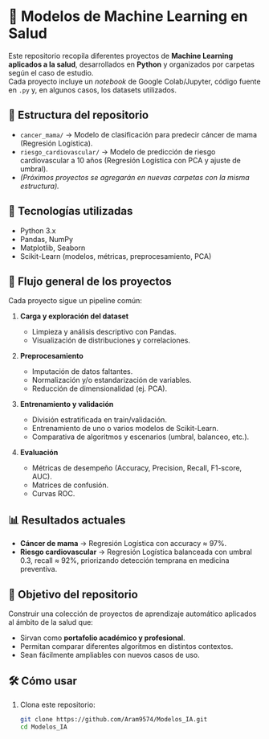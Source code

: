 # 🤖 Modelos de Machine Learning en Salud

Este repositorio recopila diferentes proyectos de **Machine Learning aplicados a la salud**, desarrollados en **Python** y organizados por carpetas según el caso de estudio.  
Cada proyecto incluye un *notebook* de Google Colab/Jupyter, código fuente en `.py` y, en algunos casos, los datasets utilizados.

## 📂 Estructura del repositorio

- `cancer_mama/` → Modelo de clasificación para predecir cáncer de mama (Regresión Logística).  
- `riesgo_cardiovascular/` → Modelo de predicción de riesgo cardiovascular a 10 años (Regresión Logística con PCA y ajuste de umbral).  
- *(Próximos proyectos se agregarán en nuevas carpetas con la misma estructura).*

## 🚀 Tecnologías utilizadas

- Python 3.x  
- Pandas, NumPy  
- Matplotlib, Seaborn  
- Scikit-Learn (modelos, métricas, preprocesamiento, PCA)  

## 🧩 Flujo general de los proyectos

Cada proyecto sigue un pipeline común:  

1. **Carga y exploración del dataset**  
   - Limpieza y análisis descriptivo con Pandas.  
   - Visualización de distribuciones y correlaciones.  

2. **Preprocesamiento**  
   - Imputación de datos faltantes.  
   - Normalización y/o estandarización de variables.  
   - Reducción de dimensionalidad (ej. PCA).  

3. **Entrenamiento y validación**  
   - División estratificada en train/validación.  
   - Entrenamiento de uno o varios modelos de Scikit-Learn.  
   - Comparativa de algoritmos y escenarios (umbral, balanceo, etc.).  

4. **Evaluación**  
   - Métricas de desempeño (Accuracy, Precision, Recall, F1-score, AUC).  
   - Matrices de confusión.  
   - Curvas ROC.  

## 📊 Resultados actuales

- **Cáncer de mama** → Regresión Logística con accuracy ≈ 97%.  
- **Riesgo cardiovascular** → Regresión Logística balanceada con umbral 0.3, recall ≈ 92%, priorizando detección temprana en medicina preventiva.  

## 📌 Objetivo del repositorio

Construir una colección de proyectos de aprendizaje automático aplicados al ámbito de la salud que:  
- Sirvan como **portafolio académico y profesional**.  
- Permitan comparar diferentes algoritmos en distintos contextos.  
- Sean fácilmente ampliables con nuevos casos de uso.  

## 🛠️ Cómo usar

1. Clona este repositorio:  
   ```bash
   git clone https://github.com/Aram9574/Modelos_IA.git
   cd Modelos_IA
